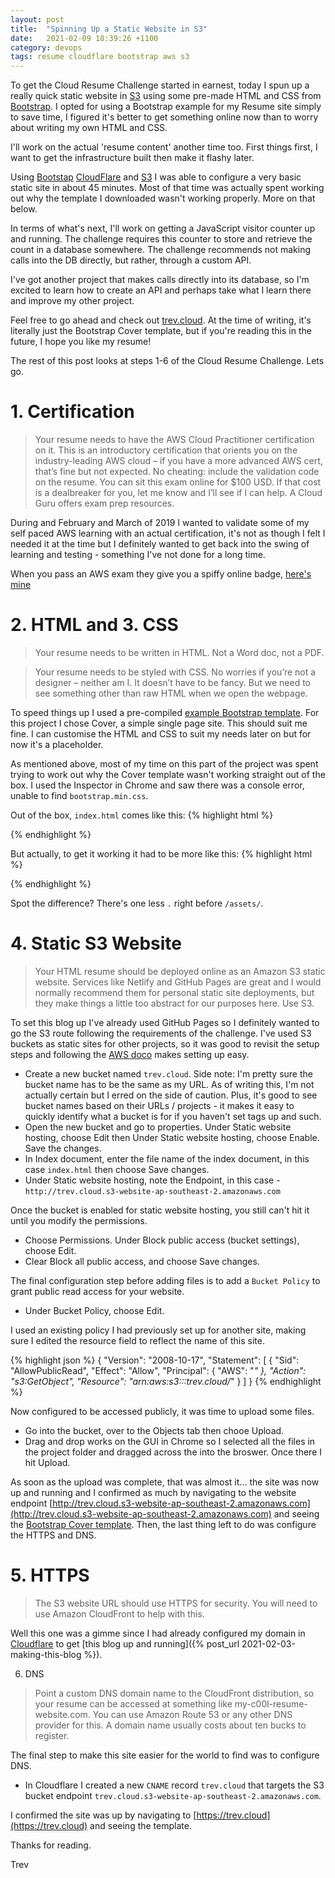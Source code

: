 ```yaml
---
layout: post
title:  "Spinning Up a Static Website in S3"
date:   2021-02-09 18:39:26 +1100
category: devops
tags: resume cloudflare bootstrap aws s3
---
```

To get the Cloud Resume Challenge started in earnest, today I spun up a really quick static website in [S3](https://s3.console.aws.amazon.com/) using some pre-made HTML and CSS from [Bootstrap](https://getbootstrap.com/). I opted for using a Bootstrap example for my Resume site simply to save time, I figured it's better to get something online now than to worry about writing my own HTML and CSS.

I'll work on the actual 'resume content' another time too. First things first, I want to get the infrastructure built then make it flashy later.

Using [Bootstap](https://getbootstrap.com/) [CloudFlare](https://www.cloudflare.com/) and [S3](https://s3.console.aws.amazon.com/) I was able to configure a very basic static site in about 45 minutes. Most of that time was actually spent working out why the template I downloaded wasn't working properly. More on that below.

In terms of what's next, I'll work on getting a JavaScript visitor counter up and running. The challenge requires this counter to store and retrieve the count in a database somewhere. The challenge recommends not making calls into the DB directly, but rather, through a custom API.

I've got another project that makes calls directly into its database, so I'm excited to learn how to create an API and perhaps take what I learn there and improve my other project.

Feel free to go ahead and check out [trev.cloud](https://trev.cloud). At the time of writing, it's literally just the Bootstrap Cover template, but if you're reading this in the future, I hope you like my resume!

The rest of this post looks at steps 1-6 of the Cloud Resume Challenge. Lets go.

# 1. Certification

>Your resume needs to have the AWS Cloud Practitioner certification on it. This is an introductory certification that orients you on the industry-leading AWS cloud – if you have a more advanced AWS cert, that’s fine but not expected. No cheating: include the validation code on the resume. You can sit this exam online for $100 USD. If that cost is a dealbreaker for you, let me know and I’ll see if I can help. A Cloud Guru offers exam prep resources.

During and February and March of 2019 I wanted to validate some of my self paced AWS learning with an actual certification, it's not as though I felt I needed it at the time but I definitely wanted to get back into the swing of learning and testing - something I've not done for a long time.

When you pass an AWS exam they give you a spiffy online badge, [here's mine](https://www.youracclaim.com/badges/c00bd598-4227-49e9-8b5e-e3cb53a4ede7/public_url)

# 2. HTML and 3. CSS

> Your resume needs to be written in HTML. Not a Word doc, not a PDF.

>Your resume needs to be styled with CSS. No worries if you’re not a designer – neither am I. It doesn’t have to be fancy. But we need to see something other than raw HTML when we open the webpage.

To speed things up I used a pre-compiled [example Bootstrap template](https://getbootstrap.com/docs/5.0/getting-started/download/#examples). For this project I chose Cover, a simple single page site. This should suit me fine. I can customise the HTML and CSS to suit my needs later on but for now it's a placeholder.

As mentioned above, most of my time on this part of the project was spent trying to work out why the Cover template wasn't working straight out of the box. I used the Inspector in Chrome and saw there was a console error, unable to find `bootstrap.min.css`.

Out of the box, `index.html` comes like this:
{% highlight html %}
<link href="../assets/dist/css/bootstrap.min.css" rel="stylesheet">
{% endhighlight %}

But actually, to get it working it had to be more like this:
{% highlight html %}
<link href="./assets/dist/css/bootstrap.min.css" rel="stylesheet">
{% endhighlight %}

Spot the difference? There's one less `.` right before `/assets/`.

# 4. Static S3 Website

>Your HTML resume should be deployed online as an Amazon S3 static website. Services like Netlify and GitHub Pages are great and I would normally recommend them for personal static site deployments, but they make things a little too abstract for our purposes here. Use S3.

To set this blog up I've already used GitHub Pages so I definitely wanted to go the S3 route following the requirements of the challenge. I've used S3 buckets as static sites for other projects, so it was good to revisit the setup steps and following the [AWS doco](https://docs.amazonaws.cn/en_us/AmazonS3/latest/userguide) makes setting up easy.

- Create a new bucket named `trev.cloud`. Side note: I'm pretty sure the bucket name has to be the same as my URL. As of writing this, I'm not actually certain but I erred on the side of caution. Plus, it's good to see bucket names based on their URLs / projects - it makes it easy to quickly identify what a bucket is for if you haven't set tags up and such.
- Open the new bucket and go to properties. Under Static website hosting, choose Edit then Under Static website hosting, choose Enable. Save the changes.
- In Index document, enter the file name of the index document, in this case `index.html` then choose Save changes.
- Under Static website hosting, note the Endpoint, in this case - `http://trev.cloud.s3-website-ap-southeast-2.amazonaws.com`

Once the bucket is enabled for static website hosting, you still can't hit it until you modify the permissions.

- Choose Permissions. Under Block public access (bucket settings), choose Edit.
- Clear Block all public access, and choose Save changes.

The final configuration step before adding files is to add a `Bucket Policy` to grant public read access for your website.
- Under Bucket Policy, choose Edit.

I used an existing policy I had previously set up for another site, making sure I edited the resource field to reflect the name of this site.

{% highlight json %}
{
    "Version": "2008-10-17",
    "Statement": [
        {
            "Sid": "AllowPublicRead",
            "Effect": "Allow",
            "Principal": {
                "AWS": "*"
            },
            "Action": "s3:GetObject",
            "Resource": "arn:aws:s3:::trev.cloud/*"
        }
    ]
}
{% endhighlight %}

Now configured to be accessed publicly, it was time to upload some files.

- Go into the bucket, over to the Objects tab then chooe Upload.
- Drag and drop works on the GUI in Chrome so I selected all the files in the project folder and dragged across the into the broswer. Once there I hit Upload.

As soon as the upload was complete, that was almost it... the site was now up and running and I confirmed as much by navigating to the website endpoint [http://trev.cloud.s3-website-ap-southeast-2.amazonaws.com](http://trev.cloud.s3-website-ap-southeast-2.amazonaws.com) and seeing the [Bootstrap Cover template](https://getbootstrap.com/docs/5.0/examples/cover/). Then, the last thing left to do was configure the HTTPS and DNS.

# 5. HTTPS
>The S3 website URL should use HTTPS for security. You will need to use Amazon CloudFront to help with this.

Well this one was a gimme since I had already configured my domain in [Cloudflare](https://cloudflare.com) to get [this blog up and running]({% post_url 2021-02-03-making-this-blog %}).

6. DNS
>Point a custom DNS domain name to the CloudFront distribution, so your resume can be accessed at something like my-c00l-resume-website.com. You can use Amazon Route 53 or any other DNS provider for this. A domain name usually costs about ten bucks to register.

The final step to make this site easier for the world to find was to configure DNS.

- In Cloudflare I created a new `CNAME` record `trev.cloud` that targets the S3 bucket endpoint `trev.cloud.s3-website-ap-southeast-2.amazonaws.com`.

I confirmed the site was up by navigating to [https://trev.cloud](https://trev.cloud) and seeing the template.

Thanks for reading.

Trev
